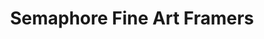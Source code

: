---
title: "Semaphore Fine Art Framers"
url: /exeter/semaphore-fine-art-framers/
shop: Allgemein
---